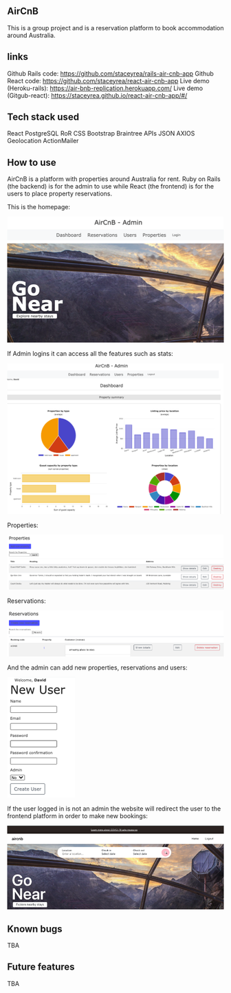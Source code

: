AirCnB
-----------------------------------------------------

This is a group project and is a reservation platform to book accommodation around Australia.

links
------------------------------------------------------
Github Rails code: https://github.com/staceyrea/rails-air-cnb-app
Github React code: https://github.com/staceyrea/react-air-cnb-app
Live demo (Heroku-rails): https://air-bnb-replication.herokuapp.com/
Live demo (Gitgub-react): https://staceyrea.github.io/react-air-cnb-app/#/

Tech stack used
------------------------------------------------------

React
PostgreSQL
RoR
CSS
Bootstrap
Braintree
APIs
JSON
AXIOS
Geolocation
ActionMailer



How to use
------------------------------------------------------

AirCnB is a platform with properties around Australia for rent. Ruby on Rails (the backend) is for the admin to use while React (the frontend) is for the users to place property reservations.


This is the homepage:

![](app/assets/images/home.png)


If Admin logins it can access all the features such as stats:

![](app/assets/images/dashboard.png)


Properties:

![](app/assets/images/properties.png)


Reservations:

![](app/assets/images/reservation.png)


And the admin can add new properties, reservations and users:

![](app/assets/images/newuser.png)


If the user logged in is not an admin the website will redirect the user to the frontend platform in order to make new bookings:

![](app/assets/images/notUserLogin.png)


Known bugs
------------------------------------------------------
TBA

Future features
------------------------------------------------------
TBA
